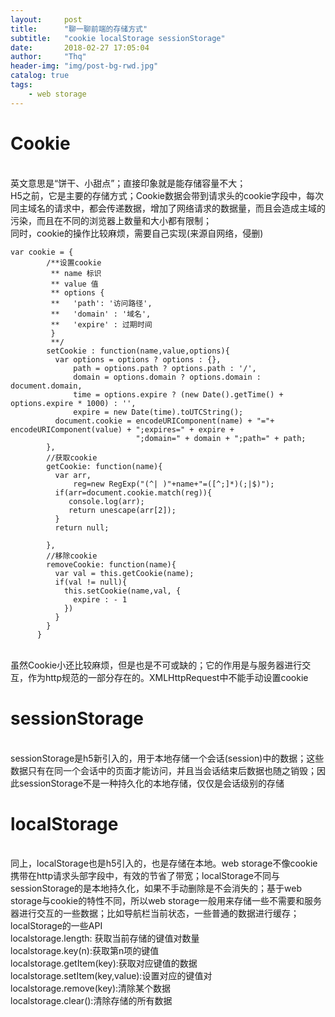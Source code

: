 ```yaml
---
layout:     post
title:      "聊一聊前端的存储方式"
subtitle:   "cookie localStorage sessionStorage"
date:       2018-02-27 17:05:04
author:     "Thq"
header-img: "img/post-bg-rwd.jpg"
catalog: true
tags:
    - web storage 
---
```


# Cookie
<br>英文意思是“饼干、小甜点”；直接印象就是能存储容量不大；
<br>H5之前，它是主要的存储方式；Cookie数据会带到请求头的cookie字段中，每次同主域名的请求中，都会传递数据，增加了网络请求的数据量，而且会造成主域的污染，而且在不同的浏览器上数量和大小都有限制；
<br>同时，cookie的操作比较麻烦，需要自己实现(来源自网络，侵删)
<br>
```
var cookie = {
        /**设置cookie 
         ** name 标识
         ** value 值
         ** options {
         **   'path': '访问路径',
         **   'domain' : '域名',
         **   'expire' : 过期时间
         }
         **/
        setCookie : function(name,value,options){
          var options = options ? options : {},
              path = options.path ? options.path : '/',
              domain = options.domain ? options.domain : document.domain,
              time = options.expire ? (new Date().getTime() + options.expire * 1000) : '',
              expire = new Date(time).toUTCString();
          document.cookie = encodeURIComponent(name) + "="+ encodeURIComponent(value) + ";expires=" + expire + 
                            ";domain=" + domain + ";path=" + path;
        },
        //获取cookie
        getCookie: function(name){
          var arr,
              reg=new RegExp("(^| )"+name+"=([^;]*)(;|$)");
          if(arr=document.cookie.match(reg)){
             console.log(arr);
             return unescape(arr[2]);
          }
          return null;
          
        },
        //移除cookie
        removeCookie: function(name){
          var val = this.getCookie(name);
          if(val != null){
            this.setCookie(name,val, {
              expire : - 1
            })
          }
        }
      }
```
<br>虽然Cookie小还比较麻烦，但是也是不可或缺的；它的作用是与服务器进行交互，作为http规范的一部分存在的。XMLHttpRequest中不能手动设置cookie

# sessionStorage
<br>sessionStorage是h5新引入的，用于本地存储一个会话(session)中的数据；这些数据只有在同一个会话中的页面才能访问，并且当会话结束后数据也随之销毁；因此sessionStorage不是一种持久化的本地存储，仅仅是会话级别的存储

# localStorage
<br>同上，localStorage也是h5引入的，也是存储在本地。web storage不像cookie携带在http请求头部字段中，有效的节省了带宽；localStorage不同与sessionStorage的是本地持久化，如果不手动删除是不会消失的；基于web storage与cookie的特性不同，所以web storage一般用来存储一些不需要和服务器进行交互的一些数据；比如导航栏当前状态，一些普通的数据进行缓存；
<br>localStorage的一些API
<br>localstorage.length: 获取当前存储的键值对数量
<br>localstorage.key(n):获取第n项的键值
<br>localstorage.getItem(key):获取对应键值的数据
<br>localstorage.setItem(key,value):设置对应的键值对
<br>localstorage.remove(key):清除某个数据
<br>localstorage.clear():清除存储的所有数据